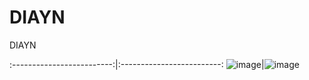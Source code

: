 # DIAYN
DIAYN

:-------------------------:|:-------------------------:
![image](https://github.com/SmaleZ/vcl_diayn/blob/master/results/video/Hopper-v3_1_500000.gif)|![image](https://github.com/SmaleZ/vcl_diayn/blob/master/results/video/Hopper-v3_23_500000.gif)
